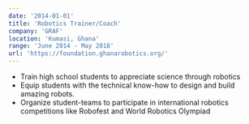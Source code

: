 ```yaml
---
date: '2014-01-01'
title: 'Robotics Trainer/Coach'
company: 'GRAF'
location: 'Kumasi, Ghana'
range: 'June 2014 - May 2018'
url: 'https://foundation.ghanarobotics.org/'
---
```


- Train high school students to appreciate science through robotics
- Equip students with the technical know-how to design and build amazing robots.
- Organize student-teams to participate in international robotics competitions like Robofest and World Robotics Olympiad
